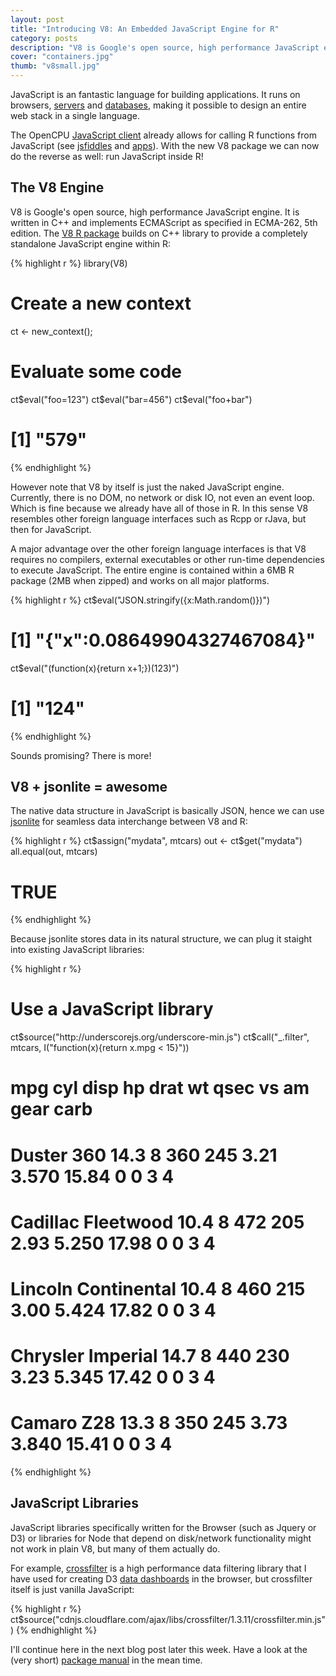 ```yaml
---
layout: post
title: "Introducing V8: An Embedded JavaScript Engine for R"
category: posts
description: "V8 is Google's open source, high performance JavaScript engine. The new V8 R package builds on the C++ library to provide a completely standalone JavaScript engine within R."
cover: "containers.jpg"
thumb: "v8small.jpg"
---
```


JavaScript is an fantastic language for building applications. It runs on browsers, [servers](http://nodejs.org/) and [databases](http://docs.mongodb.org/manual/core/server-side-javascript/), making it possible to design an entire web stack in a single language.

The OpenCPU [JavaScript client](https://www.opencpu.org/jslib.html) already allows for calling R functions from JavaScript (see [jsfiddles](http://jsfiddle.net/user/opencpu/fiddles/) and [apps](https://www.opencpu.org/apps.html)). With the new V8 package we can now do the reverse as well: run JavaScript inside R!

## The V8 Engine

V8 is Google's open source, high performance JavaScript engine. It is written in C++ and implements ECMAScript as specified in ECMA-262, 5th edition. The [V8 R package](http://cran.r-project.org/web/packages/V8/index.html) builds on C++ library to provide a completely standalone JavaScript engine within R:

{% highlight r %}
library(V8)

# Create a new context
ct <- new_context();

# Evaluate some code
ct$eval("foo=123")
ct$eval("bar=456")
ct$eval("foo+bar")
# [1] "579"
{% endhighlight %}

However note that V8 by itself is just the naked JavaScript engine. Currently, there is no DOM, no network or disk IO, not even an event loop. Which is fine because we already have all of those in R. In this sense V8 resembles other foreign language interfaces such as Rcpp or rJava, but then for JavaScript.

A major advantage over the other foreign language interfaces is that V8 requires no compilers, external executables or other run-time dependencies to execute JavaScript. The entire engine is contained within a 6MB R package (2MB when zipped) and works on all major platforms.

{% highlight r %}
ct$eval("JSON.stringify({x:Math.random()})")
# [1] "{\"x\":0.08649904327467084}"
ct$eval("(function(x){return x+1;})(123)")
# [1] "124"
{% endhighlight %}

Sounds promising? There is more!

## V8 + jsonlite = awesome

The native data structure in JavaScript is basically JSON, hence we can use [jsonlite](http://cran.r-project.org/web/packages/jsonlite/vignettes/json-aaquickstart.html) for seamless data interchange between V8 and R:

{% highlight r %}
ct$assign("mydata", mtcars)
out <- ct$get("mydata")
all.equal(out, mtcars)
# TRUE
{% endhighlight %}

Because jsonlite stores data in its natural structure, we can plug it staight into existing JavaScript libraries:

{% highlight r %}
# Use a JavaScript library
ct$source("http://underscorejs.org/underscore-min.js")
ct$call("_.filter", mtcars, I("function(x){return x.mpg < 15}"))
#                      mpg cyl disp  hp drat    wt  qsec vs am gear carb
# Duster 360          14.3   8  360 245 3.21 3.570 15.84  0  0    3    4
# Cadillac Fleetwood  10.4   8  472 205 2.93 5.250 17.98  0  0    3    4
# Lincoln Continental 10.4   8  460 215 3.00 5.424 17.82  0  0    3    4
# Chrysler Imperial   14.7   8  440 230 3.23 5.345 17.42  0  0    3    4
# Camaro Z28          13.3   8  350 245 3.73 3.840 15.41  0  0    3    4
{% endhighlight %}

## JavaScript Libraries

JavaScript libraries specifically written for the Browser (such as Jquery or D3) or libraries for Node that depend on disk/network functionality might not work in plain V8, but many of them actually do.

For example, [crossfilter](http://square.github.io/crossfilter/) is a high performance data filtering library that I have used for creating D3 [data dashboards](http://jeroenooms.github.io/dashboard/snack/) in the browser, but crossfilter itself is just vanilla JavaScript:

{% highlight r %}
ct$source("cdnjs.cloudflare.com/ajax/libs/crossfilter/1.3.11/crossfilter.min.js")
{% endhighlight %}

I'll continue here in the next blog post later this week. Have a look at the (very short) [package manual](http://cran.r-project.org/web/packages/V8/V8.pdf) in the mean time.